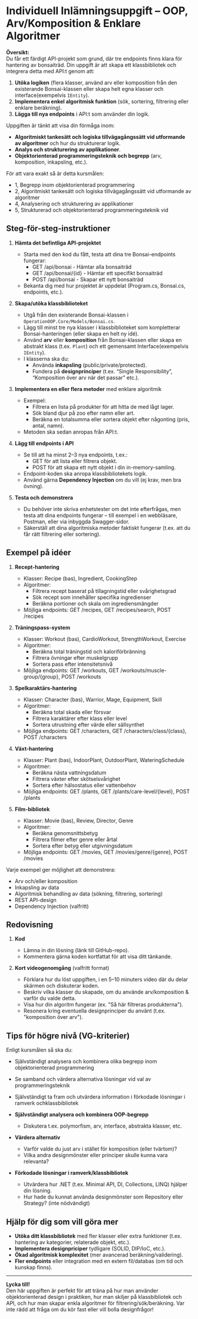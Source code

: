# Individuell Inlämningsuppgift – OOP, Arv/Komposition & Enklare Algoritmer

**Översikt:**  
Du får ett färdigt API-projekt som grund, där tre endpoints finns klara för hantering av bonsaiträd. Din uppgift är att skapa ett klassbibliotek och integrera detta med API:t genom att:

1. **Utöka logiken** (flera klasser, använd arv eller komposition från den existerande Bonsai-klassen eller skapa helt egna klasser och interface(exempelvis `IEntity`).  
2. **Implementera enkel algoritmisk funktion** (sök, sortering, filtrering eller enklare beräkning).  
3. **Lägga till nya endpoints** i API:t som använder din logik.  

Uppgiften är tänkt att visa din förmåga inom:  
- **Algoritmiskt tankesätt och logiska tillvägagångssätt vid utformande av algoritmer** och hur du strukturerar logik.  
- **Analys och strukturering av applikationer**.  
- **Objektorienterad programmeringsteknik och begrepp** (arv, komposition, inkapsling, etc.).  

För att vara exakt så är detta kursmålen:
- 1, Begrepp inom objektorienterad programmering
- 2, Algoritmiskt tankesätt och logiska tillvägagångssätt vid utformande av algoritmer
- 4, Analysering och strukturering av applikationer
- 5, Strukturerad och objektorienterad programmeringsteknik vid

## Steg-för-steg-instruktioner

1. **Hämta det befintliga API-projektet**  
   - Starta med den kod du fått, testa att dina tre Bonsai-endpoints fungerar:
     - GET /api/bonsai - Hämtar alla bonsaiträd
     - GET /api/bonsai/{id} - Hämtar ett specifikt bonsaiträd
     - POST /api/bonsai - Skapar ett nytt bonsaiträd
   - Bekanta dig med hur projektet är uppdelat (Program.cs, Bonsai.cs, endpoints, etc.).

2. **Skapa/utöka klassbiblioteket**  
   - Utgå från den existerande Bonsai-klassen i `OperationOOP.Core/Models/Bonsai.cs`.
   - Lägg till minst tre nya klasser i klassbiblioteket som kompletterar Bonsai-hanteringen (eller skapa en helt ny idé).
   - Använd **arv** eller **komposition** från Bonsai-klassen eller skapa en abstrakt klass (t.ex. `Plant`) och ett gemensamt Interface(exempelvis `IEntity`).  
   - I klasserna ska du:  
     - Använda **inkapsling** (public/private/protected).  
     - Fundera på **designprinciper** (t.ex. “Single 
     Responsibility”, “Komposition över arv när det passar” 
     etc.).  

3. **Implementera en eller flera metoder** med enklare algoritmik  
   - Exempel:  
     - Filtrera en lista på produkter för att hitta de med lågt lager.  
     - Sök bland djur på zoo efter namn eller art.  
     - Beräkna en totalsumma eller sortera objekt efter någonting (pris, antal, namn).  
   - Metoden ska sedan anropas från API:t.  

4. **Lägg till endpoints i API**  
   - Se till att ha minst 2–3 nya endpoints, t.ex.:  
     - GET för att lista eller filtrera objekt.  
     - POST för att skapa ett nytt objekt i din in-memory-samling.  
   - Endpoint-koden ska anropa klassbibliotekets logik.  
   - Använd gärna **Dependency Injection** om du vill (ej krav, men bra övning).  

5. **Testa och demonstrera**  
   - Du behöver inte skriva enhetstester om det inte efterfrågas, men testa att dina endpoints fungerar – till exempel i en webbläsare, Postman, eller via inbyggda Swagger-sidor.  
   - Säkerställ att dina algoritmiska metoder faktiskt fungerar (t.ex. att du får rätt filtrering eller sortering).  

## Exempel på idéer

1. **Recept-hantering**
   - Klasser: Recipe (bas), Ingredient, CookingStep
   - Algoritmer: 
     - Filtrera recept baserat på tillagningstid eller svårighetsgrad
     - Sök recept som innehåller specifika ingredienser
     - Beräkna portioner och skala om ingrediensmängder
   - Möjliga endpoints: GET /recipes, GET /recipes/search, POST /recipes

2. **Träningspass-system**
   - Klasser: Workout (bas), CardioWorkout, StrengthWorkout, Exercise
   - Algoritmer:
     - Beräkna total träningstid och kaloriförbränning
     - Filtrera övningar efter muskelgrupp
     - Sortera pass efter intensitetsnivå
   - Möjliga endpoints: GET /workouts, GET /workouts/muscle-group/{group}, POST /workouts

3. **Spelkaraktärs-hantering**
   - Klasser: Character (bas), Warrior, Mage, Equipment, Skill
   - Algoritmer:
     - Beräkna total skada eller försvar
     - Filtrera karaktärer efter klass eller level
     - Sortera utrustning efter värde eller sällsynthet
   - Möjliga endpoints: GET /characters, GET /characters/class/{class}, POST /characters

4. **Växt-hantering**
   - Klasser: Plant (bas), IndoorPlant, OutdoorPlant, WateringSchedule
   - Algoritmer:
     - Beräkna nästa vattningsdatum
     - Filtrera växter efter skötselsvårighet
     - Sortera efter hälsostatus eller vattenbehov
   - Möjliga endpoints: GET /plants, GET /plants/care-level/{level}, POST /plants

5. **Film-bibliotek**
   - Klasser: Movie (bas), Review, Director, Genre
   - Algoritmer:
     - Beräkna genomsnittsbetyg
     - Filtrera filmer efter genre eller årtal
     - Sortera efter betyg eller utgivningsdatum
   - Möjliga endpoints: GET /movies, GET /movies/genre/{genre}, POST /movies

Varje exempel ger möjlighet att demonstrera:
- Arv och/eller komposition
- Inkapsling av data
- Algoritmisk behandling av data (sökning, filtrering, sortering)
- REST API-design
- Dependency Injection (valfritt)

## Redovisning

1. **Kod**  
   - Lämna in din lösning (länk till GitHub-repo).  
   - Kommentera gärna koden kortfattat för att visa ditt tänkande.  

2. **Kort videogenomgång** (valfritt format)  
   - Förklara hur du löst uppgiften, i en 5–10 minuters video där du delar skärmen och diskuterar koden.  
   - Beskriv vilka klasser du skapade, om du använde arv/komposition & varför du valde detta.  
   - Visa hur din algoritm fungerar (ex. "Så här filtreras produkterna").  
   - Resonera kring eventuella designprinciper du använt (t.ex. "komposition över arv").  

## Tips för högre nivå (VG-kriterier)
Enligt kursmålen så ska du:
- Självständigt analysera och kombinera olika begrepp inom objektorienterad programmering
- Se samband och värdera alternativa lösningar vid val av programmeringsteknik
- Självständigt ta fram och utvärdera information i förkodade lösningar i ramverk ochklassbibliotek


- **Självständigt analysera och kombinera OOP-begrepp**  
  - Diskutera t.ex. polymorfism, arv, interface, abstrakta klasser, etc.  
- **Värdera alternativ**  
  - Varför valde du just arv i stället för komposition (eller tvärtom)?  
  - Vilka andra designmönster eller principer skulle kunna vara relevanta?  
- **Förkodade lösningar i ramverk/klassbibliotek**  
  - Utvärdera hur .NET (t.ex. Minimal API, DI, Collections, LINQ) hjälper din lösning.  
  - Hur hade du kunnat använda designmönster som Repository eller Strategy? (inte nödvändigt)  

## Hjälp för dig som vill göra mer

- **Utöka ditt klassbibliotek** med fler klasser eller extra funktioner (t.ex. hantering av kategorier, relaterade objekt, etc.).  
- **Implementera designpriciper** tydligare (SOLID, DIP/IoC, etc.).  
- **Ökad algoritmisk komplexitet** (mer avancerad beräkning/validering).  
- **Fler endpoints** eller integration med en extern fil/databas (om tid och kunskap finns).  

---

**Lycka till!**  
Den här uppgiften är perfekt för att träna på hur man använder objektorienterad design i praktiken, hur man skiljer på klassbibliotek och API, och hur man skapar enkla algoritmer för filtrering/sök/beräkning. Var inte rädd att fråga om du kör fast eller vill bolla designfrågor!